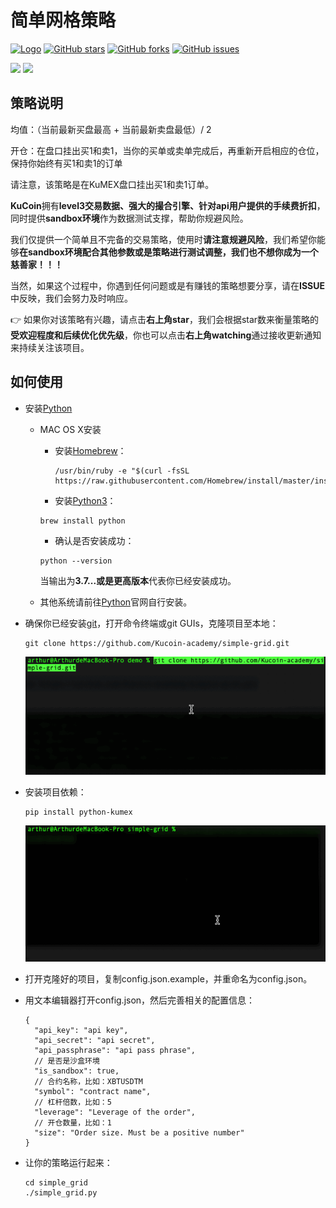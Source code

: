 # 简单网格策略

[![Logo](https://img.shields.io/badge/KuCoin-KuMex-yellowgreen?style=flat-square)](https://github.com/Kucoin-academy/Guide)
[![GitHub stars](https://img.shields.io/github/stars/Kucoin-academy/simple-grid.svg?label=Stars&style=flat-square)](https://github.com/Kucoin-academy/simple-grid)
[![GitHub forks](https://img.shields.io/github/forks/Kucoin-academy/simple-grid.svg?label=Fork&style=flat-square)](https://github.com/Kucoin-academy/simple-grid)
[![GitHub issues](https://img.shields.io/github/issues/Kucoin-academy/simple-grid.svg?label=Issue&style=flat-square)](https://github.com/Kucoin-academy/simple-grid/issues)

[![](https://img.shields.io/badge/lang-English-informational.svg?longCache=true&style=flat-square)](README.md)
[![](https://img.shields.io/badge/lang-Chinese-red.svg?longCache=true&style=flat-square)](README_CN.md)

## 策略说明

均值：（当前最新买盘最高 + 当前最新卖盘最低）/ 2

开仓：在盘口挂出买1和卖1，当你的买单或卖单完成后，再重新开启相应的仓位，保持你始终有买1和卖1的订单

请注意，该策略是在KuMEX盘口挂出买1和卖1订单。  

**KuCoin**拥有**level3交易数据、强大的撮合引擎、针对api用户提供的手续费折扣**，同时提供**sandbox环境**作为数据测试支撑，帮助你规避风险。

我们仅提供一个简单且不完备的交易策略，使用时**请注意规避风险**，我们希望你能够**在sandbox环境配合其他参数或是策略进行测试调整，我们也不想你成为一个慈善家！！！**

当然，如果这个过程中，你遇到任何问题或是有赚钱的策略想要分享，请在**ISSUE**中反映，我们会努力及时响应。

:point_right: 如果你对该策略有兴趣，请点击**右上角star**，我们会根据star数来衡量策略的**受欢迎程度和后续优化优先级**，你也可以点击**右上角watching**通过接收更新通知来持续关注该项目。

## 如何使用

* 安装[Python](https://www.python.org/)

  * MAC OS X安装

    * 安装[Homebrew](http://brew.sh/)：

      
      ```shell
      /usr/bin/ruby -e "$(curl -fsSL https://raw.githubusercontent.com/Homebrew/install/master/install)"
      ```

    * 安装[Python3](https://www.python.org/)：

    ```shell
    brew install python
    ```

    * 确认是否安装成功：

    ```shell
    python --version
    ```

    ​	   当输出为**3.7...或是更高版本**代表你已经安装成功。

  * 其他系统请前往[Python](https://www.python.org/)官网自行安装。

* 确保你已经安装[git](https://git-scm.com/)，打开命令终端或git GUIs，克隆项目至本地：

  ```shell
  git clone https://github.com/Kucoin-academy/simple-grid.git
  ```

  ![git_clone](./img/git_clone.gif)

* 安装项目依赖：

  ```shell script
  pip install python-kumex
  ```

  ![pip_install](./img/pip_install.gif)
  
* 打开克隆好的项目，复制config.json.example，并重命名为config.json。

* 用文本编辑器打开config.json，然后完善相关的配置信息：

  ```
  {
    "api_key": "api key",
    "api_secret": "api secret",
    "api_passphrase": "api pass phrase",
    // 是否是沙盒环境  
    "is_sandbox": true,
    // 合约名称，比如：XBTUSDTM 
    "symbol": "contract name",
    // 杠杆倍数，比如：5
    "leverage": "Leverage of the order",
    // 开仓数量，比如：1
    "size": "Order size. Must be a positive number"
  }
  ```

* 让你的策略运行起来：

  ```shell
  cd simple_grid
  ./simple_grid.py
  ```
